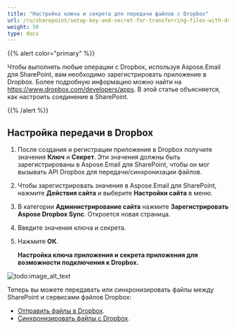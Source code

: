 ```yaml
---
title: "Настройка ключа и секрета для передачи файлов с Dropbox"
url: /ru/sharepoint/setup-key-and-secret-for-transferring-files-with-dropbox/
weight: 50
type: docs
---
```



{{% alert color="primary" %}} 

Чтобы выполнять любые операции с Dropbox, используя Aspose.Email для SharePoint, вам необходимо зарегистрировать приложение в Dropbox. Более подробную информацию можно найти на <https://www.dropbox.com/developers/apps>. В этой статье объясняется, как настроить соединение в SharePoint.

{{% /alert %}} 
## **Настройка передачи в Dropbox**
1. После создания и регистрации приложения в Dropbox получите значения **Ключ** и **Секрет**. Эти значения должны быть зарегистрированы в Aspose.Email для SharePoint, чтобы он мог вызывать API Dropbox для передачи/синхронизации файлов.
1. Чтобы зарегистрировать значения в Aspose.Email для SharePoint, нажмите **Действия сайта** и выберите **Настройки сайта** в меню.
1. В категории **Администрирование сайта** нажмите **Зарегистрировать Aspose Dropbox Sync**. Откроется новая страница.
1. Введите значения ключа и секрета.
1. Нажмите **ОК**.

   **Настройка ключа приложения и секрета приложения для возможности подключения к Dropbox.**

![todo:image_alt_text](setup-key-and-secret-for-transferring-files-with-dropbox_1.png)

Теперь вы можете передавать или синхронизировать файлы между SharePoint и сервисами файлов Dropbox:

- [Отправить файлы в Dropbox](/email/sharepoint/send-selected-files-to-dropbox/).
- [Синхронизировать файлы с Dropbox](/email/sharepoint/synchronize-files-with-dropbox/).